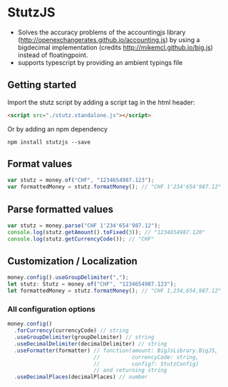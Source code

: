 # StutzJS
* Solves the accuracy problems of the accountingjs library (http://openexchangerates.github.io/accounting.js) by using a bigdecimal implementation (credits http://mikemcl.github.io/big.js) instead of floatingpoint.
* supports typescript by providing an ambient typings file

## Getting started
Import the stutz script by adding a script tag in the html header:
```html
<script src="./stutz.standalone.js"></script>
```       
Or by adding an npm dependency
```
npm install stutzjs --save
```

## Format values
```js                               
var stutz = money.of("CHF", "1234654987.123");
var formattedMoney = stutz.formatMoney(); // "CHF 1'234'654'987.12"
```

## Parse formatted values
```js
var stutz = money.parse("CHF 1'234'654'987.12");
console.log(stutz.getAmount().toFixed(3)); // "1234654987.120" 
console.log(stutz.getCurrencyCode()); // "CHF" 
```

## Customization / Localization
```js
money.config().useGroupDelimiter(",");
let stutz: Stutz = money.of("CHF", "1234654987.123");
let formattedMoney = stutz.formatMoney(); // "CHF 1,234,654,987.12"
```

### All configuration options   
```js
money.config()
  .forCurrency(currencyCode) // string
  .useGroupDelimiter(groupDelimiter) // string
  .useDecimalDelimiter(decimalDelimiter) // string
  .useFormatter(formatter) // function(amount: BigJsLibrary.BigJS, 
                           //          currencyCode: string, 
                           //          config?: StutzConfig) 
                           // and returning string
  .useDecimalPlaces(decimalPlaces) // number      
```